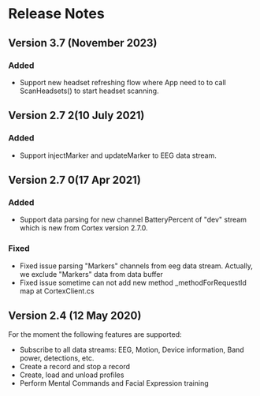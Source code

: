 # <a id="release-notes"></a>Release Notes

## Version 3.7 (November 2023)
### Added
- Support new headset refreshing flow where App need to to call ScanHeadsets() to start headset scanning.

## Version 2.7 2(10 July 2021)
### Added
- Support injectMarker and updateMarker to EEG data stream.

## Version 2.7 0(17 Apr 2021)

### Added
- Support data parsing for new channel BatteryPercent of "dev" stream which is new from Cortex version 2.7.0.

### Fixed
- Fixed issue parsing "Markers" channels from eeg data stream. Actually, we exclude "Markers" data from data buffer
- Fixed issue sometime can not add new method \_methodForRequestId map at CortexClient.cs

## Version 2.4 (12 May 2020)
For the moment the following features are supported:
- Subscribe to all data streams: EEG, Motion, Device information, Band power, detections, etc.
- Create a record and stop a record
- Create, load and unload profiles
- Perform Mental Commands and Facial Expression training


